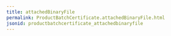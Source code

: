 ```yaml
---
title: attachedBinaryFile
permalink: ProductBatchCertificate.attachedBinaryFile.html
jsonid: productbatchcertificate_attachedbinaryfile
---
```

